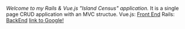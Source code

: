 *Welcome to my Rails & Vue.js "Island Census" application.* 
It is a single page CRUD application with an MVC structue. 
Vue.js: <a href="https://github.com/dianakakoma/island_census_fe">Front End</a>
Rails: <a href="https://github.com/dianakakoma/island_census">BackEnd</a>
[link to Google!](http://google.com)

